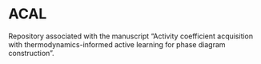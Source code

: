 # ACAL

Repository associated with the manuscript “Activity coefficient acquisition with thermodynamics-informed active learning for phase diagram construction”.
